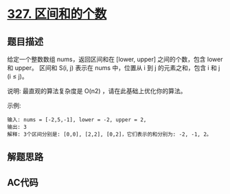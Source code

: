 # [327. 区间和的个数](https://leetcode-cn.com/problems/count-of-range-sum)

## 题目描述

给定一个整数数组 nums，返回区间和在 [lower, upper] 之间的个数，包含 lower 和 upper。
区间和 S(i, j) 表示在 nums 中，位置从 i 到 j 的元素之和，包含 i 和 j (i ≤ j)。

说明:
最直观的算法复杂度是 O(n2) ，请在此基础上优化你的算法。

示例:

    输入: nums = [-2,5,-1], lower = -2, upper = 2,
    输出: 3 
    解释: 3个区间分别是: [0,0], [2,2], [0,2]，它们表示的和分别为: -2, -1, 2。

## 解题思路

## AC代码